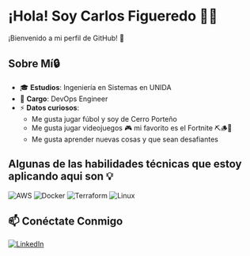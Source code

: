 # ¡Hola! Soy Carlos Figueredo 🚀🚀

¡Bienvenido a mi perfil de GitHub! 👋 

## Sobre Mí🔒

- 🎓 **Estudios**: Ingeniería en Sistemas en UNIDA
- 💼 **Cargo**: DevOps Engineer
- ⚡ **Datos curiosos**:
  - Me gusta jugar fúbol y soy de Cerro Porteño
  - Me gusta jugar videojuegos 🎮 mi favorito es el Fortnite ⛏️🪵🧱
  - Me gusta aprender nuevas cosas y que sean desafiantes

## Algunas de las habilidades técnicas que estoy aplicando aqui son 💡

![AWS](https://img.shields.io/badge/AWS-232F3E?style=flat&logo=amazon-aws&logoColor=white)
![Docker](https://img.shields.io/badge/Docker-2496ED?style=flat&logo=docker&logoColor=white)
![Terraform](https://img.shields.io/badge/Terraform-7B42BC?style=flat&logo=terraform&logoColor=white)
![Linux](https://img.shields.io/badge/Linux-FCC624?style=flat&logo=linux&logoColor=black)

## 📫 Conéctate Conmigo

[![LinkedIn](https://img.shields.io/badge/LinkedIn-0A66C2?style=flat&logo=linkedin&logoColor=white)](https://www.linkedin.com/in/carlosfigueredo98/)
